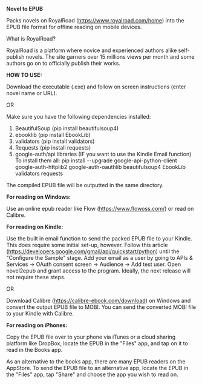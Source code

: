 **Novel to EPUB**

Packs novels on RoyalRoad (https://www.royalroad.com/home) into the EPUB file format for offline reading on mobile devices.

What is RoyalRoad?

RoyalRoad is a platform where novice and experienced authors alike self-publish novels. The site garners over 15 millions views per month and some authors go on to officially publish their works.  

**HOW TO USE:**

Download the executable (.exe) and follow on screen instructions (enter novel name or URL).

OR

Make sure you have the following dependencies installed:
1) BeautifulSoup (pip install beautifulsoup4)
2) ebooklib (pip install EbookLib)
3) validators (pip install validators)
4) Requests (pip install requests)
5) google-auth/api libraries (IF you want to use the Kindle Email function)
To install them all: pip install --upgrade google-api-python-client google-auth-httplib2 google-auth-oauthlib beautifulsoup4 EbookLib validators requests

The compiled EPUB file will be outputted in the same directory.

**For reading on Windows:**

Use an online epub reader like Flow (https://www.flowoss.com/) or read on Calibre. 

**For reading on Kindle:**

Use the built in email function to send the packed EPUB file to your Kindle. This does require some initial set-up, however. Follow this article (https://developers.google.com/gmail/api/quickstart/python) until the "Configure the Sample" stage. Add your email as a user by going to APIs & Services -> OAuth consent screen -> Audience -> Add test user. Open novel2epub and grant access to the program. Ideally, the next release will not require these steps. 

OR

Download Calibre (https://calibre-ebook.com/download) on Windows and convert the output EPUB file to MOBI. You can send the converted MOBI file to your Kindle with Calibre. 

**For reading on iPhones:**

Copy the EPUB file over to your phone via iTunes or a cloud sharing platform like DropBox, locate the EPUB in the "Files" app, and tap on it to read in the Books app. 

As an alternative to the books app, there are many EPUB readers on the AppStore. To send the EPUB file to an alternative app, locate the EPUB in the "Files" app, tap "Share" and choose the app you wish to read on.  


